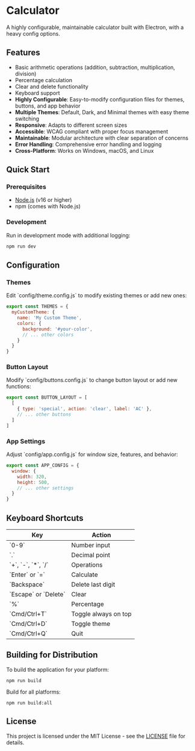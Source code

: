 # Calculator

A highly configurable, maintainable calculator built with Electron, with a heavy config options.

## Features

- Basic arithmetic operations (addition, subtraction, multiplication, division)
- Percentage calculation
- Clear and delete functionality
- Keyboard support
- **Highly Configurable**: Easy-to-modify configuration files for themes, buttons, and app behavior
- **Multiple Themes**: Default, Dark, and Minimal themes with easy theme switching
- **Responsive**: Adapts to different screen sizes
- **Accessible**: WCAG compliant with proper focus management
- **Maintainable**: Modular architecture with clear separation of concerns
- **Error Handling**: Comprehensive error handling and logging
- **Cross-Platform**: Works on Windows, macOS, and Linux

## Quick Start

### Prerequisites

- [Node.js](https://nodejs.org/) (v16 or higher)
- npm (comes with Node.js)

### Development

Run in development mode with additional logging:
```bash
npm run dev
```

## Configuration

### Themes

Edit \`config/theme.config.js\` to modify existing themes or add new ones:

```javascript
export const THEMES = {
  myCustomTheme: {
    name: 'My Custom Theme',
    colors: {
      background: '#your-color',
      // ... other colors
    }
  }
}
```

### Button Layout

Modify \`config/buttons.config.js\` to change button layout or add new functions:

```javascript
export const BUTTON_LAYOUT = [
  [
    { type: 'special', action: 'clear', label: 'AC' },
    // ... other buttons
  ]
]
```

### App Settings

Adjust \`config/app.config.js\` for window size, features, and behavior:

```javascript
export const APP_CONFIG = {
  window: {
    width: 320,
    height: 500,
    // ... other settings
  }
}
```

## Keyboard Shortcuts

| Key | Action |
|-----|--------|
| \`0-9\` | Number input |
| \`.\` | Decimal point |
| \`+\`, \`-\`, \`*\`, \`/\` | Operations |
| \`Enter\` or \`=\` | Calculate |
| \`Backspace\` | Delete last digit |
| \`Escape\` or \`Delete\` | Clear |
| \`%\` | Percentage |
| \`Cmd/Ctrl+T\` | Toggle always on top |
| \`Cmd/Ctrl+D\` | Toggle theme |
| \`Cmd/Ctrl+Q\` | Quit |

## Building for Distribution

To build the application for your platform:

```
npm run build
```

Build for all platforms:
```
npm run build:all
```

## License

This project is licensed under the MIT License - see the [LICENSE](LICENSE) file for details.

